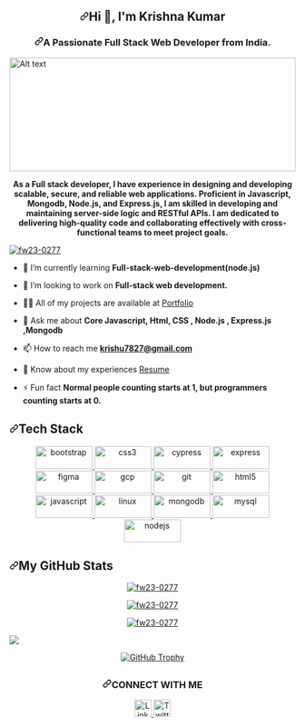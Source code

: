 <article class="markdown-body entry-content container-lg f5" itemprop="text"><h1 align="center" dir="auto"><a id="user-content-hi--im-rutwik-kumbhar" class="anchor" aria-hidden="true" href="#hi--im-rutwik-kumbhar"><svg class="octicon octicon-link" viewBox="0 0 16 16" version="1.1" width="16" height="16" aria-hidden="true"><path d="m7.775 3.275 1.25-1.25a3.5 3.5 0 1 1 4.95 4.95l-2.5 2.5a3.5 3.5 0 0 1-4.95 0 .751.751 0 0 1 .018-1.042.751.751 0 0 1 1.042-.018 1.998 1.998 0 0 0 2.83 0l2.5-2.5a2.002 2.002 0 0 0-2.83-2.83l-1.25 1.25a.751.751 0 0 1-1.042-.018.751.751 0 0 1-.018-1.042Zm-4.69 9.64a1.998 1.998 0 0 0 2.83 0l1.25-1.25a.751.751 0 0 1 1.042.018.751.751 0 0 1 .018 1.042l-1.25 1.25a3.5 3.5 0 1 1-4.95-4.95l2.5-2.5a3.5 3.5 0 0 1 4.95 0 .751.751 0 0 1-.018 1.042.751.751 0 0 1-1.042.018 1.998 1.998 0 0 0-2.83 0l-2.5 2.5a1.998 1.998 0 0 0 0 2.83Z"></path></svg></a>Hi <g-emoji class="g-emoji" alias="wave" fallback-src="https://github.githubassets.com/images/icons/emoji/unicode/1f44b.png">👋</g-emoji>, I'm Krishna Kumar</h1>
<h3 align="center" dir="auto"><a id="user-content-a-passionate-full-stack-web-developer-from-india" class="anchor" aria-hidden="true" href="#a-passionate-full-stack-web-developer-from-india"><svg class="octicon octicon-link" viewBox="0 0 16 16" version="1.1" width="16" height="16" aria-hidden="true"><path d="m7.775 3.275 1.25-1.25a3.5 3.5 0 1 1 4.95 4.95l-2.5 2.5a3.5 3.5 0 0 1-4.95 0 .751.751 0 0 1 .018-1.042.751.751 0 0 1 1.042-.018 1.998 1.998 0 0 0 2.83 0l2.5-2.5a2.002 2.002 0 0 0-2.83-2.83l-1.25 1.25a.751.751 0 0 1-1.042-.018.751.751 0 0 1-.018-1.042Zm-4.69 9.64a1.998 1.998 0 0 0 2.83 0l1.25-1.25a.751.751 0 0 1 1.042.018.751.751 0 0 1 .018 1.042l-1.25 1.25a3.5 3.5 0 1 1-4.95-4.95l2.5-2.5a3.5 3.5 0 0 1 4.95 0 .751.751 0 0 1-.018 1.042.751.751 0 0 1-1.042.018 1.998 1.998 0 0 0-2.83 0l-2.5 2.5a1.998 1.998 0 0 0 0 2.83Z"></path></svg></a>A Passionate Full Stack Web Developer from India.</h3>
<p dir="auto"><a target="_blank" rel="noopener noreferrer" href="https://camo.githubusercontent.com/683e2187241c641430216c864ce93fc5a0e0dfb232c5a01d1c54b54d63aa8cb2/68747470733a2f2f63646e2e6472696262626c652e636f6d2f75736572732f313136323037372f73637265656e73686f74732f333834383931342f70726f6772616d6d65722e676966"><img src="https://camo.githubusercontent.com/683e2187241c641430216c864ce93fc5a0e0dfb232c5a01d1c54b54d63aa8cb2/68747470733a2f2f63646e2e6472696262626c652e636f6d2f75736572732f313136323037372f73637265656e73686f74732f333834383931342f70726f6772616d6d65722e676966" alt="Alt text" width="100%" height="200/" style="max-width: 100%;"></a></p>
<p align="center" dir="auto"><b>As a Full stack developer, I have experience in designing and developing scalable, secure, and reliable web applications. Proficient in Javascript, Mongodb, Node.js, and Express.js, I am skilled in developing and maintaining server-side logic and RESTful APIs. I am dedicated to delivering high-quality code and collaborating effectively with cross-functional teams to meet project goals.</b></p>
 <p dir="auto"><a target="_blank" rel="noopener noreferrer nofollow" href="https://camo.githubusercontent.com/8817cf37bc8f111e0eb84cc8dcbe8cba7508e9ed0bbf872fbf827bf1c3be57b9/68747470733a2f2f6b6f6d617265762e636f6d2f67687076632f3f757365726e616d653d667732332d30323737266c6162656c3d50726f66696c65253230766965777326636f6c6f723d306537356236267374796c653d666c6174"><img src="https://camo.githubusercontent.com/8817cf37bc8f111e0eb84cc8dcbe8cba7508e9ed0bbf872fbf827bf1c3be57b9/68747470733a2f2f6b6f6d617265762e636f6d2f67687076632f3f757365726e616d653d667732332d30323737266c6162656c3d50726f66696c65253230766965777326636f6c6f723d306537356236267374796c653d666c6174" alt="fw23-0277" data-canonical-src="https://komarev.com/ghpvc/?username=fw23-0277&amp;label=Profile%20views&amp;color=0e75b6&amp;style=flat" style="max-width: 100%;"></a></p> 

     
      
<ul dir="auto">
<li>
<p dir="auto"><g-emoji class="g-emoji" alias="seedling" fallback-src="https://github.githubassets.com/images/icons/emoji/unicode/1f331.png">🌱</g-emoji> I’m currently learning <strong>Full-stack-web-development(node.js)</strong></p>
</li>
<li>
<p dir="auto"><g-emoji class="g-emoji" alias="dancers" fallback-src="https://github.githubassets.com/images/icons/emoji/unicode/1f46f.png">👯</g-emoji> I’m looking to work on <strong>Full-stack web development.</strong></p>
</li>
<li>
<p dir="auto"><g-emoji class="g-emoji" alias="man_technologist" fallback-src="https://github.githubassets.com/images/icons/emoji/unicode/1f468-1f4bb.png">👨‍💻</g-emoji> All of my projects are available at <a href="https://Krishu7827.github.io/" rel="nofollow">Portfolio</a></p>
</li>
<li>
<p dir="auto"><g-emoji class="g-emoji" alias="speech_balloon" fallback-src="https://github.githubassets.com/images/icons/emoji/unicode/1f4ac.png">💬</g-emoji> Ask me about <strong>Core Javascript, Html, CSS , Node.js , Express.js ,Mongodb</strong></p>
</li>
<li>
<p dir="auto"><g-emoji class="g-emoji" alias="mailbox" fallback-src="https://github.githubassets.com/images/icons/emoji/unicode/1f4eb.png">📫</g-emoji> How to reach me <strong><a href="mailto:krishu7827@gmail.com">krishu7827@gmail.com</a></strong></p>
</li>
<li>
<p dir="auto"><g-emoji class="g-emoji" alias="page_facing_up" fallback-src="https://github.githubassets.com/images/icons/emoji/unicode/1f4c4.png">📄</g-emoji> Know about my experiences <a href="https://drive.google.com/file/d/1ey4BaXOOfDvxYB1cuNMXCllxA59iiSpN/view?usp=share_link" rel="nofollow">Resume</a></p>
</li>
<li>
<p dir="auto"><g-emoji class="g-emoji" alias="zap" fallback-src="https://github.githubassets.com/images/icons/emoji/unicode/26a1.png">⚡</g-emoji> Fun fact <strong>Normal people counting starts at 1, but programmers counting starts at 0.</strong></p>
</li>
</ul>
<h2 dir="auto"><a id="user-content-tech-stack" class="anchor" aria-hidden="true" href="#tech-stack"><svg class="octicon octicon-link" viewBox="0 0 16 16" version="1.1" width="16" height="16" aria-hidden="true"><path d="m7.775 3.275 1.25-1.25a3.5 3.5 0 1 1 4.95 4.95l-2.5 2.5a3.5 3.5 0 0 1-4.95 0 .751.751 0 0 1 .018-1.042.751.751 0 0 1 1.042-.018 1.998 1.998 0 0 0 2.83 0l2.5-2.5a2.002 2.002 0 0 0-2.83-2.83l-1.25 1.25a.751.751 0 0 1-1.042-.018.751.751 0 0 1-.018-1.042Zm-4.69 9.64a1.998 1.998 0 0 0 2.83 0l1.25-1.25a.751.751 0 0 1 1.042.018.751.751 0 0 1 .018 1.042l-1.25 1.25a3.5 3.5 0 1 1-4.95-4.95l2.5-2.5a3.5 3.5 0 0 1 4.95 0 .751.751 0 0 1-.018 1.042.751.751 0 0 1-1.042.018 1.998 1.998 0 0 0-2.83 0l-2.5 2.5a1.998 1.998 0 0 0 0 2.83Z"></path></svg></a>Tech Stack</h2>
 
<p align="center" justify-content="space-between" padding-left=100 padding-right=100> <a href="https://getbootstrap.com" target="_blank" rel="noreferrer">
        <img src="https://img.shields.io/badge/HTML%205-informational?style=for-the-badge&amp;logo=html5&amp;logoColor=white&amp;color=E34F26"
            alt="bootstrap" width="100" height="40" /> </a> <a href="https://www.w3schools.com/css/" target="_blank"
        rel="noreferrer"> 
         <img
            src="https://img.shields.io/badge/CSS3-informational?style=for-the-badge&amp;logo=css3&amp;logoColor=white&amp;color=1572B6"
            alt="css3" width="100" height="40" /> </a> <a href="https://www.cypress.io" target="_blank" rel="noreferrer">
        <img src="https://img.shields.io/badge/JavaScript-informational?style=for-the-badge&amp;logo=javascript&amp;logoColor=white&amp;color=F7DF1E"
            alt="cypress" width="100" height="40" /> </a> <a href="https://expressjs.com" target="_blank"
        rel="noreferrer"> <img
            src="https://img.shields.io/badge/bootstrap-%23563D7C.svg?style=for-the-badge&logo=bootstrap&logoColor=white"
            alt="express" width="100" height="40" /> </a> <a href="https://www.figma.com/" target="_blank"
        rel="noreferrer"> <img src="https://img.shields.io/badge/node.js-6DA55F?style=for-the-badge&logo=node.js&logoColor=white" alt="figma" width="100"
            height="40" /> </a> <a href="https://cloud.google.com" target="_blank" rel="noreferrer"> <img
            src="https://img.shields.io/badge/express.js-%23404d59.svg?style=for-the-badge&logo=express&logoColor=%2361DAFB" alt="gcp" width="100"
            height="40" /> </a> <a href="https://git-scm.com/" target="_blank" rel="noreferrer"> <img
            src="https://img.shields.io/badge/Git-informational?style=for-the-badge&logo=git&logoColor=white&color=F05032" alt="git" width="100" height="40" /> </a> <a
        href="https://www.w3.org/html/" target="_blank" rel="noreferrer"> <img
            src="https://img.shields.io/badge/JWT-black?style=for-the-badge&logo=JSON%20web%20tokens"
            alt="html5" width="100" height="40" /> </a> <a href="https://developer.mozilla.org/en-US/docs/Web/JavaScript"
        target="_blank" rel="noreferrer"> <img
            src="https://img.shields.io/badge/NPM-%23CB3837.svg?style=for-the-badge&logo=npm&logoColor=white"
            alt="javascript" width="100" height="40" /> </a> <a href="https://www.linux.org/" target="_blank"
        rel="noreferrer"> <img
            src="https://img.shields.io/badge/NODEMON-%23323330.svg?style=for-the-badge&logo=nodemon&logoColor=%BBDEAD" alt="linux"
            width="100" height="40" /> </a> <a href="https://www.mongodb.com/" target="_blank" rel="noreferrer"> <img
            src="https://img.shields.io/badge/Socket.io-black?style=for-the-badge&logo=socket.io&badgeColor=010101"
            alt="mongodb" width="100" height="40" /> </a> <a href="https://www.mysql.com/" target="_blank"
        rel="noreferrer"> <img
            src="https://img.shields.io/badge/MongoDB-%234ea94b.svg?style=for-the-badge&logo=mongodb&logoColor=white"
            alt="mysql" width="100" height="40" /> </a> <a href="https://nodejs.org" target="_blank" rel="noreferrer">
        <img src="https://img.shields.io/badge/Postman-informational?style=for-the-badge&amp;logo=postman&amp;logoColor=white&amp;color=FF6C37"
            alt="nodejs" width="100" height="40" /> </a> <a href="https://www.postgresql.org" target="_blank"
        rel="noreferrer">  </a>
 </p>


<h2 dir="auto"><a id="user-content-my-github-stats" class="anchor" aria-hidden="true" href="#my-github-stats"><svg class="octicon octicon-link" viewBox="0 0 16 16" version="1.1" width="16" height="16" aria-hidden="true"><path d="m7.775 3.275 1.25-1.25a3.5 3.5 0 1 1 4.95 4.95l-2.5 2.5a3.5 3.5 0 0 1-4.95 0 .751.751 0 0 1 .018-1.042.751.751 0 0 1 1.042-.018 1.998 1.998 0 0 0 2.83 0l2.5-2.5a2.002 2.002 0 0 0-2.83-2.83l-1.25 1.25a.751.751 0 0 1-1.042-.018.751.751 0 0 1-.018-1.042Zm-4.69 9.64a1.998 1.998 0 0 0 2.83 0l1.25-1.25a.751.751 0 0 1 1.042.018.751.751 0 0 1 .018 1.042l-1.25 1.25a3.5 3.5 0 1 1-4.95-4.95l2.5-2.5a3.5 3.5 0 0 1 4.95 0 .751.751 0 0 1-.018 1.042.751.751 0 0 1-1.042.018 1.998 1.998 0 0 0-2.83 0l-2.5 2.5a1.998 1.998 0 0 0 0 2.83Z"></path></svg></a>My GitHub Stats</h2>
<p align="center" dir="auto"><a target="_blank" rel="noopener noreferrer nofollow" href=""><img align="center" alt="fw23-0277" src="https://github-readme-stats.vercel.app/api/top-langs?username=Krishu7827&amp;show_icons=true&amp;locale=en&amp;layout=compact&amp;theme=dark" style="max-width: 100%;"></a></p>

<p align="center" dir="auto"><a target="_blank" rel="noopener noreferrer nofollow" href=""><img align="center" alt="fw23-0277" src="https://github-readme-stats.vercel.app/api?username=Krishu7827&amp;show_icons=true&amp;locale=en&amp;theme=dark" style="max-width: 100%;"></a></p>

<p align="center" dir="auto"><a target="_blank" rel="noopener noreferrer nofollow" href=""><img align="center" alt="fw23-0277" src="https://github-readme-streak-stats.herokuapp.com/?user=Krishu7827&amp;theme=dark" style="max-width: 100%;"></a></p>
 
<p dir="auto"><a href="https://github.com/ashutosh00710/github-readme-activity-graph"><img src="https://github-readme-activity-graph.cyclic.app/graph?username=Krishu7827&amp;bg_color=110e0f&amp;color=1ee3e6&amp;line=28e63f&amp;point=e13214&amp;area=true&amp;hide_border=true" data-canonical-src="https://github-readme-activity-graph.cyclic.app/graph?username=Krishu7827&amp;bg_color=110e0f&amp;color=1ee3e6&amp;line=28e63f&amp;point=e13214&amp;area=true&amp;hide_border=true" style="max-width: 100%;"></a></p>
<div align="center" dir="auto">
  <a href="https://github.com/ryo-ma/github-profile-trophy">
    <img src="https://github-profile-trophy.vercel.app/?username=Krishu7827&amp;theme=darkhub&amp;margin-w=15" alt="GitHub Trophy" data-canonical-src="https://github-profile-trophy.vercel.app/?username=Krishu7827&amp;theme=darkhub&amp;margin-w=15" style="max-width: 100%;">
  </a>
</div>
<h2 dir="auto"></h2><h3 align="Center" dir="auto"><a id="user-content-connect-with-me" class="anchor" aria-hidden="true" href="#connect-with-me"><svg class="octicon octicon-link" viewBox="0 0 16 16" version="1.1" width="16" height="16" aria-hidden="true"><path d="m7.775 3.275 1.25-1.25a3.5 3.5 0 1 1 4.95 4.95l-2.5 2.5a3.5 3.5 0 0 1-4.95 0 .751.751 0 0 1 .018-1.042.751.751 0 0 1 1.042-.018 1.998 1.998 0 0 0 2.83 0l2.5-2.5a2.002 2.002 0 0 0-2.83-2.83l-1.25 1.25a.751.751 0 0 1-1.042-.018.751.751 0 0 1-.018-1.042Zm-4.69 9.64a1.998 1.998 0 0 0 2.83 0l1.25-1.25a.751.751 0 0 1 1.042.018.751.751 0 0 1 .018 1.042l-1.25 1.25a3.5 3.5 0 1 1-4.95-4.95l2.5-2.5a3.5 3.5 0 0 1 4.95 0 .751.751 0 0 1-.018 1.042.751.751 0 0 1-1.042.018 1.998 1.998 0 0 0-2.83 0l-2.5 2.5a1.998 1.998 0 0 0 0 2.83Z"></path></svg></a>CONNECT WITH ME</h3>
<p align="left" dir="auto">
</p><div align="center" dir="auto">
    <a href="https://www.linkedin.com/in/krishna-kumar-733915213/" rel="nofollow">
        <img src="https://camo.githubusercontent.com/9354d286708efe5450394771240324309cd530a93524c988d92296fa01b4bd7e/68747470733a2f2f696d672e69636f6e73382e636f6d2f636f6c6f722f34382f3030303030302f6c696e6b6564696e2e706e67" alt="LinkedIn" height="30" width="30" data-canonical-src="https://img.icons8.com/color/48/000000/linkedin.png" style="max-width: 100%;">
    </a>
    <a href="https://twitter.com/@Krishna92959675" rel="nofollow">
        <img src="https://camo.githubusercontent.com/5b3c84ab5053790df98750af5c36c60fb05058f6f2d9f62e94cf48e3650cc4bc/68747470733a2f2f696d672e69636f6e73382e636f6d2f636f6c6f722f34382f3030303030302f747769747465722e706e67" alt="Twitter" height="30" width="30" data-canonical-src="https://img.icons8.com/color/48/000000/twitter.png" style="max-width: 100%;">
    </a>
</div>
</article>
